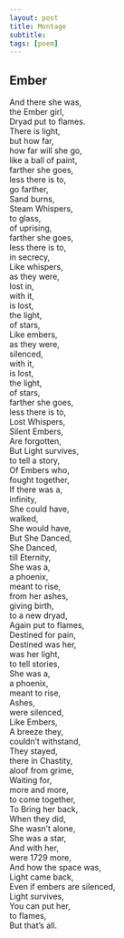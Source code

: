 ```yaml
---
layout: post
title: Montage
subtitle: 
tags: [poem]
---
```

## Ember

And there she was,  
the Ember girl,  
Dryad put to flames.  
There is light,  
but how far,  
how far will she go,  
like a ball of paint,  
farther she goes,  
less there is to,  
go farther,  
Sand burns,  
Steam Whispers,  
to glass,  
of uprising,  
farther she goes,  
less there is to,  
in secrecy,  
Like whispers,  
as they were,  
lost in,  
with it,  
is lost,  
the light,  
of stars,  
Like embers,  
as they were,  
silenced,  
with it,  
is lost,  
the light,  
of stars,  
farther she goes,  
less there is to,  
Lost Whispers,  
Silent Embers,  
Are forgotten,  
But Light survives,  
to tell a story,  
Of Embers who,  
fought together,  
If there was a,  
infinity,  
She could have,  
walked,  
She would have,  
But She Danced,  
She Danced,  
till Eternity,  
She was a,  
a phoenix,  
meant to rise,  
from her ashes,  
giving birth,  
to a new dryad,  
Again put to flames,  
Destined for pain,  
Destined was her,  
was her light,  
to tell stories,  
She was a,  
a phoenix,  
meant to rise,  
Ashes,  
were silenced,  
Like Embers,  
A breeze they,  
couldn’t withstand,  
They stayed,  
there in Chastity,  
aloof from grime,  
Waiting for,  
more and more,  
to come together,  
To Bring her back,  
When they did,  
She wasn’t alone,  
She was a star,  
And with her,  
were 1729 more,  
And how the space was,  
Light came back,  
Even if embers are silenced,  
Light survives,  
You can put her,  
to flames,  
But that’s all.  